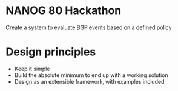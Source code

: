 # NANOG 80 Hackathon

Create a system to evaluate BGP events based on a defined policy

# Design principles

- Keep it simple
- Build the absolute minimum to end up with a working solution
- Design as an extensible framework, with examples included

